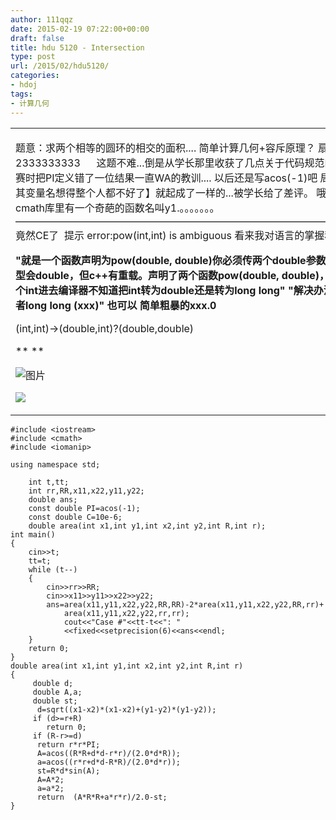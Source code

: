 ```yaml
---
author: 111qqz
date: 2015-02-19 07:22:00+00:00
draft: false
title: hdu 5120 - Intersection
type: post
url: /2015/02/hdu5120/
categories:
- hdoj
tags:
- 计算几何
---
```


<table cellpadding="0" cellspacing="0" id="blogContentTable" >
<tbody >
<tr >

<td valign="top" >










题意：求两个相等的圆环的相交的面积....
简单计算几何+容斥原理？
扇形面积公式记错调了半天2333333333
     这题不难...倒是从学长那里收获了几点关于代码规范的问题... 
听说了学长在北京区域赛时把PI定义错了一位结果一直WA的教训.... 以后还是写acos(-1)吧
局部变量和全局变量因为【想怎么其变量名想得整个人都不好了】就起成了一样的...被学长给了差评。
哦，对！还有一个就是发现了cmath库里有一个奇葩的函数名叫y1.。。。。。。。
——————————————————————————————————————————————
竟然CE了  提示 error:pow(int,int) is ambiguous
看来我对语言的掌握程度还是不行呀.....




**"就是一个函数声明为pow(double, double)你必须传两个double参数进去。但你传int也可以，int会转型会double，但c++有重载。声明了两个函数pow(double, double)，pow(long long, double),你传两个int进去编译器不知道把int转为double还是转为long long"
"解决办法是把int转型成double (xxx) 或者long long (xxx)" 也可以 简单粗暴的xxx.0**




(int,int)->(double,int)?(double,double)


** **




![图片](http://r.photo.store.qq.com/psb?/e3270e9f-aaf6-4099-aba5-8f9041930570/hF5zTvaiiyf6v1iY2ZXkRLz1p0bMyhVu07YiUlh2Gt4!/o/dNJw6.EbEQAA&ek=1&kp=1&pt=0&bo=*AE8AfwBPAEDACU!&su=1144394561&sce=0-12-12&rf=2-9)












![](https://111qqz.com/wp-content/uploads/2015/11/b.gif)








</td>
</tr>
</tbody>
</table>

 

    
    #include <iostream>
    #include <cmath>
    #include <iomanip>
    
    using namespace std;
    
        int t,tt;
        int rr,RR,x11,x22,y11,y22;
        double ans;
        const double PI=acos(-1);
        const double C=10e-6;
        double area(int x1,int y1,int x2,int y2,int R,int r);
    int main()
    {
        cin>>t;
        tt=t;
        while (t--)
        {
            cin>>rr>>RR;
            cin>>x11>>y11>>x22>>y22;
            ans=area(x11,y11,x22,y22,RR,RR)-2*area(x11,y11,x22,y22,RR,rr)+
                area(x11,y11,x22,y22,rr,rr);
                cout<<"Case #"<<tt-t<<": "
                <<fixed<<setprecision(6)<<ans<<endl;
        }
        return 0;
    }
    double area(int x1,int y1,int x2,int y2,int R,int r)
    {
         double d;
         double A,a;
         double st;
          d=sqrt((x1-x2)*(x1-x2)+(y1-y2)*(y1-y2));
         if (d>=r+R)
            return 0;
         if (R-r>=d)
          return r*r*PI;
          A=acos((R*R+d*d-r*r)/(2.0*d*R));
          a=acos((r*r+d*d-R*R)/(2.0*d*r));
          st=R*d*sin(A);
          A=A*2;
          a=a*2;
          return  (A*R*R+a*r*r)/2.0-st;
    }



